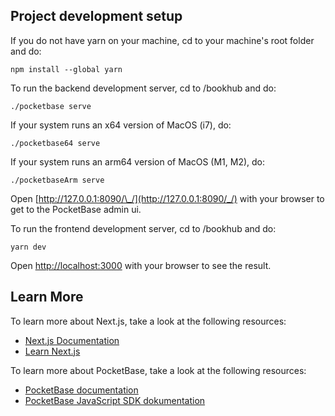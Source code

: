 ## Project development setup

If you do not have yarn on your machine, cd to your machine's root folder and do:

```
npm install --global yarn
```

To run the backend development server, cd to /bookhub and do:

```
./pocketbase serve
```

If your system runs an x64 version of MacOS (i7), do:

```
./pocketbase64 serve
```

If your system runs an arm64 version of MacOS (M1, M2), do:

```
./pocketbaseArm serve
```

Open [http://127.0.0.1:8090/\_/](http://127.0.0.1:8090/_/) with your browser to get to the PocketBase admin ui.

To run the frontend development server, cd to /bookhub and do:

```
yarn dev
```

Open [http://localhost:3000](http://localhost:3000) with your browser to see the result.

## Learn More

To learn more about Next.js, take a look at the following resources:

- [Next.js Documentation](https://nextjs.org/docs)
- [Learn Next.js](https://nextjs.org/learn)

To learn more about PocketBase, take a look at the following resources:

- [PocketBase documentation](https://pocketbase.io/docs/)
- [PocketBase JavaScript SDK dokumentation](https://github.com/pocketbase/js-sdk)
